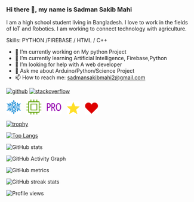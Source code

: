 ### Hi there 👋, my name is Sadman Sakib Mahi
I am a high school student living in Bangladesh. I love to work in the fields of IoT and Robotics. I am working to connect technology with agriculture.

Skills: PYTHON /FIREBASE / HTML / C++

- 🔭 I’m currently working on My python Project 
- 🌱 I’m currently learning Artificial Intelligence, Firebase,Python 
- 🤔 I’m looking for help with A web developer 
- 💬 Ask me about Arduino/Python/Science Project 
- 📫 How to reach me: sadmansakibmahi2@gmail.com 


[<img src='https://cdn.jsdelivr.net/npm/simple-icons@3.0.1/icons/github.svg' alt='github' height='40'>](https://github.com/sadmansakibmahi2)  [<img src='https://cdn.jsdelivr.net/npm/simple-icons@3.0.1/icons/stackoverflow.svg' alt='stackoverflow' height='40'>](https://stackoverflow.com/users/https://stackoverflow.com/users/17601845/sadman-sakib-mahi)  

<a href='https://archiveprogram.github.com/'><img src='https://raw.githubusercontent.com/acervenky/animated-github-badges/master/assets/acbadge.gif' width='40' height='40'></a> <a href='https://docs.github.com/en/developers'><img src='https://raw.githubusercontent.com/acervenky/animated-github-badges/master/assets/devbadge.gif' width='40' height='40'></a> <a href='https://github.com/pricing'><img src='https://raw.githubusercontent.com/acervenky/animated-github-badges/master/assets/pro.gif' width='40' height='40'></a> <a href='https://stars.github.com/'><img src='https://raw.githubusercontent.com/acervenky/animated-github-badges/master/assets/starbadge.gif' width='35' height='35'></a> <a href='https://docs.github.com/en/github/supporting-the-open-source-community-with-github-sponsors'><img src='https://raw.githubusercontent.com/acervenky/animated-github-badges/master/assets/sponsorbadge.gif' width='35' height='35'></a> 

[![trophy](https://github-profile-trophy.vercel.app/?username=sadmansakibmahi2)](https://github.com/ryo-ma/github-profile-trophy)

[![Top Langs](https://github-readme-stats.vercel.app/api/top-langs/?username=sadmansakibmahi2)](https://github.com/anuraghazra/github-readme-stats)

![GitHub stats](https://github-readme-stats.vercel.app/api?username=sadmansakibmahi2&show_icons=true&count_private=true)  

![GitHub Activity Graph](https://activity-graph.herokuapp.com/graph?username=sadmansakibmahi2)  

![GitHub metrics](https://metrics.lecoq.io/sadmansakibmahi2)  

![GitHub streak stats](https://github-readme-streak-stats.herokuapp.com/?user=sadmansakibmahi2)  

![Profile views](https://gpvc.arturio.dev/sadmansakibmahi2)  
